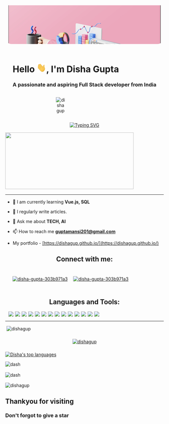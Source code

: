 


<div style="padding: 10px;border-radius:20px;height: 3cm;overflow:hidden" ><a href="https://github.com/DishaGup" ><img  src="./banner.png" width="100%" /></a> </div>

<div style='display: flex; justify-content: space-around; '  >
<div align="left" style="padding-top: 20px;text-align: center;" >
<h1 align="left" margin='20px' >Hello <img src="https://raw.githubusercontent.com/ABSphreak/ABSphreak/master/gifs/Hi.gif" width="30px" height="30px">, I'm Disha Gupta</h1>
<h3 align="left" margin='20px' >A passionate and aspiring Full Stack developer from India</h3>
<p align="center" style="width: 30px; margin-left: 30%; margin-top: 30px;"    > <img style="width: 150px;" src="https://komarev.com/ghpvc/?username=dishagup&label=Profile%20views&color=0e75b6&style=flat" alt="dishagup" /> </p>

</div>
 
</div>

<div align="center" style="padding: 15px;">
   <a href="https://git.io/typing-svg"><img src="https://readme-typing-svg.demolab.com?font=Fira+Code&weight=600&size=24&pause=1000&width=435&lines=I+am+a+Full+Stack+Web+Developer.+;I+am+a+Problem+Solver.;Hope+to+Get+in+Touch+soon!" alt="Typing SVG" /></a>
    </div>


<img width="90%" height="180px" margin="'auto" src="https://mir-s3-cdn-cf.behance.net/project_modules/1400/0c696763393359.5ab4ecb5ec40c.gif" alt="">

   

---

- 🧠 I am currently learning **Vue.js, SQL**

- 📝 I regularly write articles.

- 💬 Ask me about **TECH, AI**

- 📫 How to reach me **guptamansi201@gmail.com**

<!-- //- [![portfolio](https://img.shields.io/badge/my_portfolio-000?style=for-the-badge&logo=ko-fi&logoColor=white)](https://dishagup.github.io/) -->
-  My portfolio - <a href='https://dishagup.github.io/' target='_blank'>[https://dishagup.github.io/](https://dishagup.github.io/)</a>


<h2 align="center">Connect with me:</h2>
<p align="center" style=' width:"90%"; margin: auto; padding: 23px;display: flex; gap: 18px; '>
<a href="https://github.com/DishaGup" target="blank"><img align="center" src="https://raw.githubusercontent.com/rahuldkjain/github-profile-readme-generator/master/src/images/icons/Social/github.svg" alt="disha-gupta-303b971a3" height="30" width="40" /></a>
<a href="https://linkedin.com/in/disha-gupta-303b971a3" target="blank"><img align="center" src="https://raw.githubusercontent.com/rahuldkjain/github-profile-readme-generator/master/src/images/icons/Social/linked-in-alt.svg" alt="disha-gupta-303b971a3" height="30" width="40" /></a>
<!-- <a href="https://instagram.com/disha_gidollia" target="blank"><img align="center" src="https://raw.githubusercontent.com/rahuldkjain/github-profile-readme-generator/master/src/images/icons/Social/instagram.svg" alt="disha_gidollia" height="30" width="40" /></a> -->
</p>


<h2 align="center">Languages and Tools:</h2>
 <div style="display:flex;gap:5px;margin:10px;flex-wrap:wrap"  >  
<img src='https://img.shields.io/badge/JavaScript-F7DF1E?style=for-the-badge&logo=javascript&logoColor=black' />

<img src='https://img.shields.io/badge/React-20232A?style=for-the-badge&logo=react&logoColor=61DAFB' />

<img src='https://img.shields.io/badge/Redux-593D88?style=for-the-badge&logo=redux&logoColor=white' />

<img src='https://img.shields.io/badge/React_Router-CA4245?style=for-the-badge&logo=react-router&logoColor=white' />

<img src='https://img.shields.io/badge/HTML-239120?style=for-the-badge&logo=html5&logoColor=white' />

<img src='https://img.shields.io/badge/CSS-239120?&style=for-the-badge&logo=css3&logoColor=white' />

<img src='https://img.shields.io/badge/Material--UI-0081CB?style=for-the-badge&logo=material-ui&logoColor=white' />

<img src='https://img.shields.io/badge/Bootstrap-563D7C?style=for-the-badge&logo=bootstrap&logoColor=white' />

<img src='https://img.shields.io/badge/MongoDB-4EA94B?style=for-the-badge&logo=mongodb&logoColor=white' />


<img src='https://img.shields.io/badge/Netlify-00C7B7?style=for-the-badge&logo=netlify&logoColor=white' />

<img src='https://img.shields.io/badge/TypeScript-007ACC?style=for-the-badge&logo=typescript&logoColor=white' />

<img src='https://img.shields.io/badge/Express.js-404D59?style=for-the-badge' />

<img src='https://img.shields.io/badge/Node.js-43853D?style=for-the-badge&logo=node.js&logoColor=white' />


<img src='https://img.shields.io/badge/GitHub-100000?style=for-the-badge&logo=github&logoColor=white' />



</div>

---

<!-- <h3 align="left">Support:</h3> -->
<!-- <p><a href="https://www.buymeacoffee.com/Disha Gupta"> <img align="left" src="https://cdn.buymeacoffee.com/buttons/v2/default-yellow.png" height="50" width="210" alt="Disha Gupta" /></a></p><br><br> -->

<p>&nbsp;<img align="center" src="https://github-readme-stats.vercel.app/api?username=dishagup&show_icons=true&locale=en&theme=gotham" alt="dishagup" /></p>



<p align="center" style=' width:"95%"; margin: auto; padding: 10px; '> <a href="https://github.com/DishaGup"><img src="https://github-profile-trophy.vercel.app/?username=dishagup&theme=gotham" alt="dishagup" /></a> </p>

[![Disha's top languages](https://github-readme-stats.vercel.app/api/top-langs/?username=DishaGup&theme=blue-green)](https://github.com/DishaGup)



<img src="https://user-images.githubusercontent.com/73097560/115834477-dbab4500-a447-11eb-908a-139a6edaec5c.gif" alt="dash" />

<div h='5cm'><img src="https://raw.githubusercontent.com/saadeghi/saadeghi/master/dino.gif" alt=""></div>

<img src="https://user-images.githubusercontent.com/73097560/115834477-dbab4500-a447-11eb-908a-139a6edaec5c.gif" alt="dash" />


<p><img align="center" src="https://github-readme-streak-stats.herokuapp.com/?user=dishagup&theme=gotham" alt="dishagup" /></p>




<!-- <img src="https://user-images.githubusercontent.com/73097560/115834477-dbab4500-a447-11eb-908a-139a6edaec5c.gif" alt="dash" /> -->

## Thankyou for visiting
### Don't forgot to give a <strong>star</strong>

